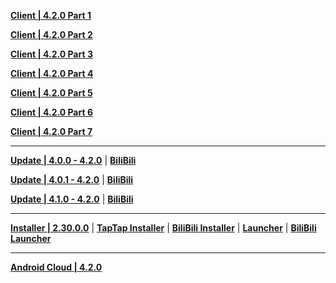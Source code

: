 **[Client | 4.2.0  Part 1](https://autopatchcn.yuanshen.com/client_app/download/pc_zip/20231030130954_PsW6Fr19EHxBCeKn/YuanShen_4.2.0.zip.001)**

**[Client | 4.2.0  Part 2](https://autopatchcn.yuanshen.com/client_app/download/pc_zip/20231030130954_PsW6Fr19EHxBCeKn/YuanShen_4.2.0.zip.002)**

**[Client | 4.2.0  Part 3](https://autopatchcn.yuanshen.com/client_app/download/pc_zip/20231030130954_PsW6Fr19EHxBCeKn/YuanShen_4.2.0.zip.003)**

**[Client | 4.2.0  Part 4](https://autopatchcn.yuanshen.com/client_app/download/pc_zip/20231030130954_PsW6Fr19EHxBCeKn/YuanShen_4.2.0.zip.004)**

**[Client | 4.2.0  Part 5](https://autopatchcn.yuanshen.com/client_app/download/pc_zip/20231030130954_PsW6Fr19EHxBCeKn/YuanShen_4.2.0.zip.005)**

**[Client | 4.2.0  Part 6](https://autopatchcn.yuanshen.com/client_app/download/pc_zip/20231030130954_PsW6Fr19EHxBCeKn/YuanShen_4.2.0.zip.006)**

**[Client | 4.2.0  Part 7](https://autopatchcn.yuanshen.com/client_app/download/pc_zip/20231030130954_PsW6Fr19EHxBCeKn/YuanShen_4.2.0.zip.007)**

---

**[Update | 4.0.0 - 4.2.0](https://autopatchcn.yuanshen.com/client_app/update/hk4e_cn/18/game_4.0.0_4.2.0_hdiff_xhTLzAajGrBQZE6g.zip)** | **[BiliBili](https://autopatchcn.yuanshen.com/client_app/update/hk4e_cn/17/game_4.0.0_4.2.0_hdiff_w4nKqU7NOfItHs0z.zip)**

**[Update | 4.0.1 - 4.2.0](https://autopatchcn.yuanshen.com/client_app/update/hk4e_cn/18/game_4.0.1_4.2.0_hdiff_EPUZbFgViJSATst0.zip)** | **[BiliBili](https://autopatchcn.yuanshen.com/client_app/update/hk4e_cn/17/game_4.0.1_4.2.0_hdiff_RYpTkESMVl2nfWjB.zip)**

**[Update | 4.1.0 - 4.2.0](https://autopatchcn.yuanshen.com/client_app/update/hk4e_cn/18/game_4.1.0_4.2.0_hdiff_muBp8rd2jUzsaOCg.zip)** | **[BiliBili](https://autopatchcn.yuanshen.com/client_app/update/hk4e_cn/17/game_4.1.0_4.2.0_hdiff_JwkPXTgmKUjoB5Yf.zip)**

---

**[Installer | 2.30.0.0](https://autopatchcn.yuanshen.com/client_app/download/launcher/20231026165011_31JrRLv7IPd4QbTX/mihoyo/yuanshen_setup_20231018115430.exe)** | **[TapTap Installer](https://autopatchcn.yuanshen.com/client_app/download/launcher/20231026165011_31JrRLv7IPd4QbTX/taptap/yuanshen_setup_20231018115606.exe)** | **[BiliBili Installer](https://pkg.biligame.com/games/yuanshen_setup_20231018104231/279016/yuanshen_setup_20231018104231.exe)** | **[Launcher](https://autopatchcn.yuanshen.com/client_app/update/hk4e_cn/18/update_20231018190836_efa9c2f5iSdExQCq.zip)** | **[BiliBili Launcher](https://autopatchcn.yuanshen.com/client_app/update/hk4e_cn/17/update_20231018114848_efa9c2f5t7heoacF.zip)**

-----

**[Android Cloud | 4.2.0](https://autopatchcn.yuanshen.com/client_app/download/cloudgame/android/20231030180139_acIGEdvBLStfQiTq/cymiyoushe/yscloud_4.2.0.apk)**
